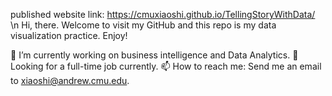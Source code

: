 published website link: https://cmuxiaoshi.github.io/TellingStoryWithData/
\n Hi, there.
Welcome to visit my GitHub and this repo is my data visualization practice.
Enjoy!

🔭 I’m currently working on business intelligence and Data Analytics.
🌱 Looking for a full-time job currently.
📫 How to reach me: Send me an email to xiaoshi@andrew.cmu.edu.
